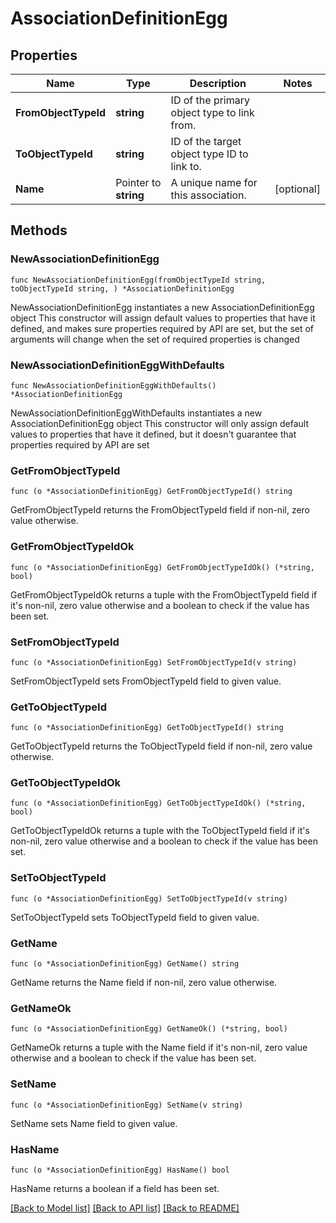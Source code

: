 # AssociationDefinitionEgg

## Properties

Name | Type | Description | Notes
------------ | ------------- | ------------- | -------------
**FromObjectTypeId** | **string** | ID of the primary object type to link from. | 
**ToObjectTypeId** | **string** | ID of the target object type ID to link to. | 
**Name** | Pointer to **string** | A unique name for this association. | [optional] 

## Methods

### NewAssociationDefinitionEgg

`func NewAssociationDefinitionEgg(fromObjectTypeId string, toObjectTypeId string, ) *AssociationDefinitionEgg`

NewAssociationDefinitionEgg instantiates a new AssociationDefinitionEgg object
This constructor will assign default values to properties that have it defined,
and makes sure properties required by API are set, but the set of arguments
will change when the set of required properties is changed

### NewAssociationDefinitionEggWithDefaults

`func NewAssociationDefinitionEggWithDefaults() *AssociationDefinitionEgg`

NewAssociationDefinitionEggWithDefaults instantiates a new AssociationDefinitionEgg object
This constructor will only assign default values to properties that have it defined,
but it doesn't guarantee that properties required by API are set

### GetFromObjectTypeId

`func (o *AssociationDefinitionEgg) GetFromObjectTypeId() string`

GetFromObjectTypeId returns the FromObjectTypeId field if non-nil, zero value otherwise.

### GetFromObjectTypeIdOk

`func (o *AssociationDefinitionEgg) GetFromObjectTypeIdOk() (*string, bool)`

GetFromObjectTypeIdOk returns a tuple with the FromObjectTypeId field if it's non-nil, zero value otherwise
and a boolean to check if the value has been set.

### SetFromObjectTypeId

`func (o *AssociationDefinitionEgg) SetFromObjectTypeId(v string)`

SetFromObjectTypeId sets FromObjectTypeId field to given value.


### GetToObjectTypeId

`func (o *AssociationDefinitionEgg) GetToObjectTypeId() string`

GetToObjectTypeId returns the ToObjectTypeId field if non-nil, zero value otherwise.

### GetToObjectTypeIdOk

`func (o *AssociationDefinitionEgg) GetToObjectTypeIdOk() (*string, bool)`

GetToObjectTypeIdOk returns a tuple with the ToObjectTypeId field if it's non-nil, zero value otherwise
and a boolean to check if the value has been set.

### SetToObjectTypeId

`func (o *AssociationDefinitionEgg) SetToObjectTypeId(v string)`

SetToObjectTypeId sets ToObjectTypeId field to given value.


### GetName

`func (o *AssociationDefinitionEgg) GetName() string`

GetName returns the Name field if non-nil, zero value otherwise.

### GetNameOk

`func (o *AssociationDefinitionEgg) GetNameOk() (*string, bool)`

GetNameOk returns a tuple with the Name field if it's non-nil, zero value otherwise
and a boolean to check if the value has been set.

### SetName

`func (o *AssociationDefinitionEgg) SetName(v string)`

SetName sets Name field to given value.

### HasName

`func (o *AssociationDefinitionEgg) HasName() bool`

HasName returns a boolean if a field has been set.


[[Back to Model list]](../README.md#documentation-for-models) [[Back to API list]](../README.md#documentation-for-api-endpoints) [[Back to README]](../README.md)


